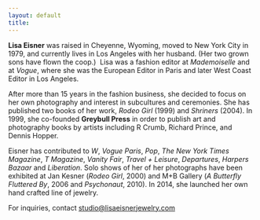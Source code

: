 ```yaml
---
layout: default
title: 
---
```

**Lisa Eisner** was raised in  Cheyenne, Wyoming, moved to New York City in 1979, and currently lives in Los Angeles with her husband. (Her two grown sons have flown the coop.)  Lisa was a fashion editor at _Mademoiselle_ and at _Vogue_, where she was the European Editor in Paris and later West Coast Editor in Los Angeles.  

After more than 15 years in the fashion business, she decided to focus on her own photography and interest in subcultures and ceremonies. She has published two books of her work, _Rodeo Girl_ (1999) and _Shriners_ (2004). In 1999, she co-founded **Greybull Press** in order to publish art and photography books by artists including R Crumb, Richard Prince, and Dennis Hopper.  

Eisner has contributed to _W_, _Vogue Paris_, _Pop_, _The New York Times Magazine_, _T Magazine_, _Vanity Fair_, _Travel + Leisure_, _Departures_, _Harpers Bazaar_ and _Liberation_. Solo shows of her of her photographs have been exhibited at Jan Kesner (_Rodeo Girl_, 2000) and M+B Gallery (_A Butterfly Fluttered By_, 2006 and _Psychonaut_, 2010). In 2014, she launched her own hand crafted line of jewelry.  

For inquiries, contact [studio@lisaeisnerjewelry.com](mailto:studio@lisaeisnerjewelry.com)

